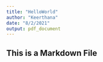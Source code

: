 ```yaml
---
title: "HelloWorld"
author: "Keerthana"
date: "8/2/2021"
output: pdf_document
---
```




## This is a Markdown File



